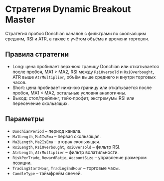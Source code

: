 # Стратегия Dynamic Breakout Master

Стратегия пробоя Donchian каналов с фильтрами по скользящим средним, RSI и ATR, а также с учётом объёма и времени торговли.

## Правила стратегии

- Long: цена пробивает верхнюю границу Donchian или откатывается после пробоя, MA1 > MA2, RSI между `RsiOversold` и `RsiOverbought`, ATR выше `AtrMultiplier`, объём выше среднего и внутри торговых часов.
- Short: цена пробивает нижнюю границу или откатывается после пробоя, MA1 < MA2, остальные условия аналогичны.
- Выход: стоп/трейлинг, тейк-профит, экстремумы RSI или пересечение скользящих.

## Параметры

- `DonchianPeriod` – период канала.
- `Ma1Length`, `Ma1IsEma` – первая скользящая.
- `Ma2Length`, `Ma2IsEma` – вторая скользящая.
- `RsiLength`, `RsiOverbought`, `RsiOversold` – фильтр RSI.
- `AtrLength`, `AtrMultiplier` – фильтр волатильности.
- `RiskPerTrade`, `RewardRatio`, `AccountSize` – управление размером позиции.
- `TradingStartHour`, `TradingEndHour` – торговые часы.
- `CandleType` – таймфрейм свечей.
